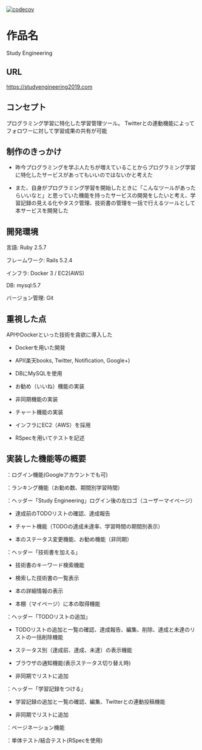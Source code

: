 [![codecov](https://codecov.io/gh/kazuyoshi-tech/studyengineering/branch/master/graph/badge.svg)](https://codecov.io/gh/kazuyoshi-tech/studyengineering)
# **作品名**
Study Engineering

## **URL**
https://studyengineering2019.com

## **コンセプト**
プログラミング学習に特化した学習管理ツール。
Twitterとの連動機能によってフォロワーに対して学習成果の共有が可能

## **制作のきっかけ**
- 昨今プログラミングを学ぶ人たちが増えていることからプログラミング学習に特化したサービスがあってもいいのではないかと考えた

- また、自身がプログラミング学習を開始したときに「こんなツールがあったらいいなと」と思っていた機能を持ったサービスの開発をしたいと考え、学習記録の見える化やタスク管理、技術書の管理を一括で行えるツールとして本サービスを開発した

## **開発環境**
言語: Ruby 2.5.7

フレームワーク: Rails 5.2.4

インフラ: Docker 3 / EC2(AWS)

DB: mysql:5.7

バージョン管理: Git

## **重視した点**
APIやDockerといった技術を貪欲に導入した

- Dockerを用いた開発

- API(楽天books, Twitter, Notification, Google+)

- DBにMySQLを使用

- お勧め（いいね）機能の実装

- 非同期機能の実装

- チャート機能の実装

- インフラにEC2（AWS）を採用

- RSpecを用いてテストを記述

## **実装した機能等の概要**
：ログイン機能(Googleアカウントでも可)

：ランキング機能（お勧め数、期間別学習時間）

：ヘッダー「Study Engineering」ログイン後の左ロゴ（ユーザーマイページ）

   - 達成前のTODOリストの確認、達成報告

   - チャート機能（TODOの達成未達率、学習時間の期間別表示）

   - 本のステータス変更機能、お勧め機能（非同期）


：ヘッダー「技術書を加える」

   - 技術書のキーワード検索機能

   - 検索した技術書の一覧表示

   - 本の詳細情報の表示

   - 本棚（マイページ）に本の取得機能


：ヘッダー「TODOリストの追加」

   - TODOリストの追加と一覧の確認、達成報告、編集、削除、達成と未達のリストの一括削除機能

   - ステータス別（達成前、達成、未達）の表示機能

   - ブラウザの通知機能(表示ステータス切り替え時)

   - 非同期でリストに追加


：ヘッダー「学習記録をつける」

   - 学習記録の追加と一覧の確認、編集、Twitterとの連動投稿機能

   - 非同期でリストに追加


：ページネーション機能

：単体テスト/結合テスト(RSpecを使用)



